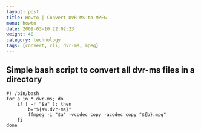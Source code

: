 ```yaml
---
layout: post
title: Howto | Convert DVR-MS to MPEG
menu: howto
date: 2009-03-10 22:02:23
weight: 40
category: technology
tags: [convert, cli, dvr-ms, mpeg]
---
```


## Simple bash script to convert all dvr-ms files in a directory

    #! /bin/bash
    for a in *.dvr-ms; do
        if [ -f "$a" ]; then
            b="${a%.dvr-ms}"
            ffmpeg -i "$a" -vcodec copy -acodec copy "${b}.mpg"
        fi
    done

